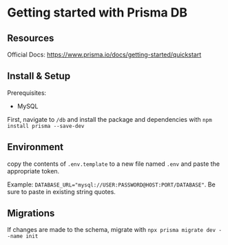 # Getting started with Prisma DB

## Resources

Official Docs: https://www.prisma.io/docs/getting-started/quickstart

## Install & Setup

Prerequisites:

- MySQL

First, navigate to `/db` and install the package and dependencies with `npm install prisma --save-dev`

## Environment 

copy the contents of `.env.template` to a new file named `.env` and paste the appropriate token.

Example: `DATABASE_URL="mysql://USER:PASSWORD@HOST:PORT/DATABASE"`. Be sure to paste in existing string quotes.

## Migrations

If changes are made to the schema, migrate with `npx prisma migrate dev --name init`

